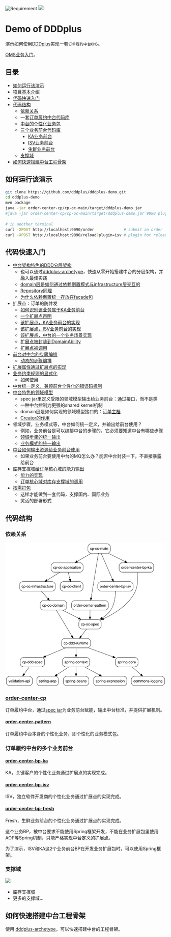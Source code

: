 ![Requirement](https://img.shields.io/badge/JDK-8+-green.svg)
[![](https://img.shields.io/badge/dddplus-1.0.2--SNAPSHOT-blue)](https://github.com/funkygao/cp-ddd-framework)

# Demo of DDDplus

演示如何使用[DDDplus](https://github.com/funkygao/cp-ddd-framework)实现一套`订单履约中台OMS`。

[OMS业务入门](https://github.com/funkygao/oms/blob/master/README.md)。

## 目录

- [如何运行该演示](#如何运行该演示)
- [项目基本介绍](https://github.com/funkygao/cp-ddd-framework/wiki/The-Demo)
- [代码快速入门](#代码快速入门)
- [代码结构](#代码结构)
   - [依赖关系](#依赖关系)
   - 一套[订单履约中台代码库](#order-center-cp)
   - [中台的个性化业务包](#order-center-pattern)
   - [三个业务前台代码库](#订单履约中台的多个业务前台)
      - [KA业务前台](#order-center-bp-ka)
      - [ISV业务前台](#order-center-bp-isv)
      - [生鲜业务前台](#order-center-bp-fresh)
   - [支撑域](#支撑域)
- [如何快速搭建中台工程骨架](#如何快速搭建中台工程骨架)

## 如何运行该演示

``` bash
git clone https://github.com/dddplus/dddplus-demo.git
cd dddplus-demo
mvn package
java -jar order-center-cp/cp-oc-main/target/dddplus-demo.jar
#java -jar order-center-cp/cp-oc-main/target/dddplus-demo.jar 9090 plugin

# in another terminal
curl -XPOST http://localhost:9090/order             # submit an order
curl -XPOST http://localhost:9090/reload?plugin=isv # plugin hot reloading
```

## 代码快速入门

- [中台架构特色的DDD分层架构](order-center-cp)
   - 也可以通过[dddplus-archetype](https://github.com/dddplus/dddplus-archetype)，快速从零开始搭建中台的分层架构，并融入最佳实践
   - [domain层是如何通过依赖倒置模式与infrastructure层交互的](order-center-cp/cp-oc-domain/src/main/java/org/example/cp/oms/domain/facade/mq/IMessageProducer.java)
   - [Repository同理](order-center-cp/cp-oc-domain/src/main/java/org/example/cp/oms/domain/facade/repository/IOrderRepository.java)
   - [为什么依赖倒置统一存放在facade包](order-center-cp/cp-oc-domain/src/main/java/org/example/cp/oms/domain/facade/package-info.java)
- 扩展点：订单的防并发
   - [如何识别该业务属于KA业务前台](order-center-bp-ka/src/main/java/org/example/bp/oms/ka/KaPartner.java)
   - [一个扩展点声明](order-center-cp/cp-oc-spec/src/main/java/org/example/cp/oms/spec/ext/ISerializableIsolationExt.java)
   - [该扩展点，KA业务前台的实现](order-center-bp-ka/src/main/java/org/example/bp/oms/ka/extension/SerializableIsolationExt.java)
   - [该扩展点，ISV业务前台的实现](order-center-bp-isv/src/main/java/org/example/bp/oms/isv/extension/SerializableIsolationExt.java)
   - [该扩展点，中台的一个业务场景实现](order-center-pattern/src/main/java/org/example/cp/oms/pattern/extension/coldchain_b2b/SerializableIsolationExt.java)
   - [扩展点被封装到DomainAbility](order-center-cp/cp-oc-domain/src/main/java/org/example/cp/oms/domain/ability/SerializableIsolationAbility.java)
   - [扩展点被调用](order-center-cp/cp-oc-domain/src/main/java/org/example/cp/oms/domain/service/SubmitOrder.java)
- [前台对中台的步骤编排](order-center-bp-ka/src/main/java/org/example/bp/oms/ka/extension/DecideStepsExt.java)
   - [动态的步骤编排](order-center-cp/cp-oc-domain/src/main/java/org/example/cp/oms/domain/step/submitorder/BasicStep.java)
- [扩展属性通过扩展点的实现](order-center-bp-isv/src/main/java/org/example/bp/oms/isv/extension/CustomModelExt.java)
- [业务约束规则的显式化](order-center-cp/cp-oc-domain/src/main/java/org/example/cp/oms/domain/specification/ProductNotEmptySpec.java)
   - [如何使用](order-center-cp/cp-oc-domain/src/main/java/org/example/cp/oms/domain/ability/extension/DefaultAssignOrderNoExt.java)
- [中台统一定义，兼顾前台个性化的错误码机制](order-center-cp/cp-oc-spec/src/main/java/org/example/cp/oms/spec/exception/OrderException.java)
- [中台特色的领域模型](order-center-cp/cp-oc-spec/src/main/java/org/example/cp/oms/spec/model/IOrderMain.java)
   - spec jar里定义受限的领域模型输出给业务前台：通过接口，而不是类
   - 一种中台控制力更强的shared kernel机制
   - domain层是如何实现的领域模型接口的：[订单主档](order-center-cp/cp-oc-domain/src/main/java/org/example/cp/oms/domain/model/OrderMain.java)
   - [Creator的作用](order-center-cp/cp-oc-domain/src/main/java/org/example/cp/oms/domain/model/OrderMain.java#L50)
- 领域步骤，业务模式等，中台如何统一定义，并输出给前台使用？
   - 例如，业务前台是可以编排中台的步骤的，它必须要知道中台有哪些步骤
   - [领域步骤的统一输出](order-center-cp/cp-oc-spec/src/main/java/org/example/cp/oms/spec/Steps.java)
   - [业务模式的统一输出](order-center-cp/cp-oc-spec/src/main/java/org/example/cp/oms/spec/Patterns.java)
- [中台如何输出资源给业务前台使用](order-center-cp/cp-oc-spec/src/main/java/org/example/cp/oms/spec/resource/IStockRpc.java)
   - 如果业务前台要使用中台的MQ怎么办？能否中台封装一下，不直接暴露给前台
- [库存支撑域给订单核心域的能力输出](order-center-domain-stock/order-center-stock-spec/src/main/java/org/example/oms/d/stock/spec/)
   - [能力的实现](order-center-domain-stock/order-center-stock-domain/src/main/java/org/example/oms/d/stock/domain/service/StockService.java)
   - [订单核心域对库存支撑域的调用](order-center-cp/cp-oc-domain/src/main/java/org/example/cp/oms/domain/step/submitorder/StockStep.java)
- [按需打包](order-center-cp/cp-oc-main/pom.xml)
   - 这样才能做到一套代码，支撑国内、国际业务
   - 灵活的部署形式

## 代码结构

### 依赖关系

![](/doc/assets/img/ddd-depgraph.png)

### [order-center-cp](order-center-cp)

订单履约中台，通过[spec jar](order-center-cp/cp-oc-spec)为业务前台赋能，输出中台标准，并提供扩展机制。

#### [order-center-pattern](order-center-pattern)

订单履约中台本身的个性化业务，即个性化的业务模式包。

### 订单履约中台的多个业务前台

#### [order-center-bp-ka](order-center-bp-ka)

KA，关键客户的个性化业务通过扩展点的实现完成。

#### [order-center-bp-isv](order-center-bp-isv)

ISV，独立软件开发商的个性化业务通过扩展点的实现完成。

#### [order-center-bp-fresh](order-center-bp-fresh)

Fresh，生鲜业务前台的个性化业务通过扩展点的实现完成。

这个业务BP，被中台要求不能使用Spring框架开发，不能在业务扩展包里使用AOP等Spring机制，只能严格实现中台定义的扩展点。

为了演示，ISV和KA这2个业务前台BP在开发业务扩展包时，可以使用Spring框架。

### 支撑域

![](http://www.plantuml.com/plantuml/svg/RPBFRh905CNtFWMhRy4pV6byWQwwwDf4cfYeCTNkmJzeDKHGI9lM5ajCQfk8DgcK0jMNcJiCRz7HcKObBCyzltivSCZN6uNhHgLKBLOAjPme4DS1pSBc4eyCiErSJXG52CQmkDyfaQh__setvRfqbZXjqARCInoLsdYYGV-5GfH2FnQ-ynY3Rz_WmugRtynYAyXVmBR50B8UW1mbSaWsHWecNeVUWLaxrjMK5KT1qXrcFY9fpQ6dPbY7zAO2xaDs-WFKxMDpam5HIhWylq3130MZz8T1_W261Wh7TF74OAFOj57m6lSzB2lm-8oYwVvSqj78LZ--A82bWkinXe-G7s9hXJNt21ahNB3k86g2x--xAqjN3Q5UAaginiuShvLuFY1VDl7V-HBDShYmIxWCSQ1pJKETQFBfqDVd0YOhU9Ave2LXg_Ut9gkW6pkHbwf5_dFz0W00)

- [库存支撑域](order-center-domain-stock)
- 更多的支撑域...

## 如何快速搭建中台工程骨架

使用 [dddplus-archetype](https://github.com/dddplus/dddplus-archetype)，可以快速搭建中台的工程骨架。

